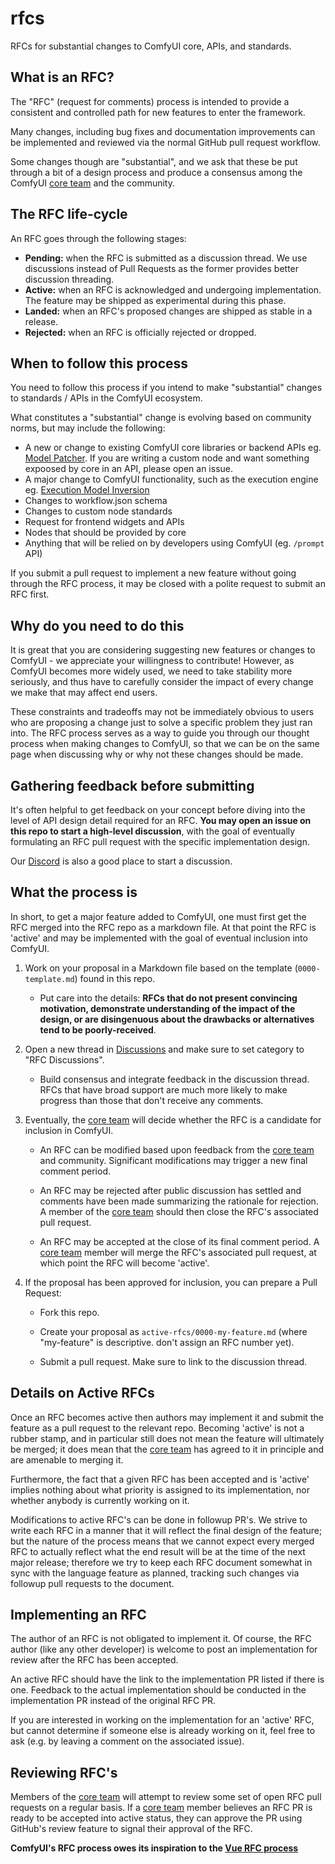 # rfcs
RFCs for substantial changes to ComfyUI core, APIs, and standards.

## What is an RFC?

The "RFC" (request for comments) process is intended to provide a
consistent and controlled path for new features to enter the framework.

Many changes, including bug fixes and documentation improvements can be
implemented and reviewed via the normal GitHub pull request workflow.

Some changes though are "substantial", and we ask that these be put
through a bit of a design process and produce a consensus among the ComfyUI
[core team] and the community.

## The RFC life-cycle

An RFC goes through the following stages:

- **Pending:** when the RFC is submitted as a discussion thread. We use discussions instead of Pull Requests as the former provides better discussion threading.
- **Active:** when an RFC is acknowledged and undergoing implementation. The feature may be shipped as experimental during this phase.
- **Landed:** when an RFC's proposed changes are shipped as stable in a release.
- **Rejected:** when an RFC is officially rejected or dropped.

## When to follow this process

You need to follow this process if you intend to make "substantial"
changes to standards / APIs in the ComfyUI ecosystem.

What constitutes a "substantial" change is evolving based on community norms, but may include the following:

- A new or change to existing ComfyUI core libraries or backend APIs eg. [Model Patcher](https://github.com/comfyanonymous/ComfyUI/commit/0ee322ec5f338791c5836b79830e2f419d6fcc79). If you are writing a custom node and want something expoosed by core in an API, please open an issue. 
- A major change to ComfyUI functionality, such as the execution engine eg. [Execution Model Inversion](https://github.com/comfyanonymous/ComfyUI/commit/5cfe38f41c7091b0fd954877d9d7427a8b438b1a)
- Changes to workflow.json schema
- Changes to custom node standards
- Request for frontend widgets and APIs
- Nodes that should be provided by core
- Anything that will be relied on by developers using ComfyUI (eg. `/prompt` API)

If you submit a pull request to implement a new feature without going
through the RFC process, it may be closed with a polite request to
submit an RFC first.

## Why do you need to do this

It is great that you are considering suggesting new features or changes to ComfyUI - we appreciate your willingness to contribute! However, as ComfyUI becomes more widely used, we need to take stability more seriously, and thus have to carefully consider the impact of every change we make that may affect end users.

These constraints and tradeoffs may not be immediately obvious to users who are proposing a change just to solve a specific problem they just ran into. The RFC process serves as a way to guide you through our thought process when making changes to ComfyUI, so that we can be on the same page when discussing why or why not these changes should be made.

## Gathering feedback before submitting

It's often helpful to get feedback on your concept before diving into the
level of API design detail required for an RFC. **You may open an
issue on this repo to start a high-level discussion**, with the goal of
eventually formulating an RFC pull request with the specific implementation
design.

Our [Discord](https://discord.com/invite/comfyorg) is also a good place to start a discussion.

## What the process is

In short, to get a major feature added to ComfyUI, one must first get the
RFC merged into the RFC repo as a markdown file. At that point the RFC
is 'active' and may be implemented with the goal of eventual inclusion
into ComfyUI.

1.  Work on your proposal in a Markdown file based on the template (`0000-template.md`) found in this repo.

    - Put care into the details: **RFCs that do not present convincing motivation, demonstrate understanding of the impact of the design, or are disingenuous about the drawbacks or alternatives tend to be poorly-received**.

2.  Open a new thread in [Discussions](https://github.com/comfy-org/rfcs/discussions) and make sure to set category to "RFC Discussions".

    - Build consensus and integrate feedback in the discussion thread. RFCs that have broad support are much more likely to make progress than those that don't receive any comments.

3.  Eventually, the [core team] will decide whether the RFC is a candidate
    for inclusion in ComfyUI.

    - An RFC can be modified based upon feedback from the [core team] and community. Significant modifications may trigger a new final comment period.

    - An RFC may be rejected after public discussion has settled and comments have been made summarizing the rationale for rejection. A member of the [core team] should then close the RFC's associated pull request.

    - An RFC may be accepted at the close of its final comment period. A [core team] member will merge the RFC's associated pull request, at which point the RFC will become 'active'.

4.  If the proposal has been approved for inclusion, you can prepare a Pull Request:

    - Fork this repo.

    - Create your proposal as `active-rfcs/0000-my-feature.md` (where "my-feature" is descriptive. don't assign an RFC number yet).

    - Submit a pull request. Make sure to link to the discussion thread.

## Details on Active RFCs

Once an RFC becomes active then authors may implement it and submit the
feature as a pull request to the relevant repo. Becoming 'active' is not a rubber stamp, and in particular still does not mean the feature will ultimately
be merged; it does mean that the [core team] has agreed to it in principle
and are amenable to merging it.

Furthermore, the fact that a given RFC has been accepted and is
'active' implies nothing about what priority is assigned to its
implementation, nor whether anybody is currently working on it.

Modifications to active RFC's can be done in followup PR's. We strive
to write each RFC in a manner that it will reflect the final design of
the feature; but the nature of the process means that we cannot expect
every merged RFC to actually reflect what the end result will be at
the time of the next major release; therefore we try to keep each RFC
document somewhat in sync with the language feature as planned,
tracking such changes via followup pull requests to the document.

## Implementing an RFC

The author of an RFC is not obligated to implement it. Of course, the
RFC author (like any other developer) is welcome to post an
implementation for review after the RFC has been accepted.

An active RFC should have the link to the implementation PR listed if there is one. Feedback to the actual implementation should be conducted in the implementation PR instead of the original RFC PR.

If you are interested in working on the implementation for an 'active'
RFC, but cannot determine if someone else is already working on it,
feel free to ask (e.g. by leaving a comment on the associated issue).

## Reviewing RFC's

Members of the [core team] will attempt to review some set of open RFC
pull requests on a regular basis. If a [core team] member believes an RFC PR is ready to be accepted into active status, they can approve the PR using GitHub's review feature to signal their approval of the RFC.

**ComfyUI's RFC process owes its inspiration to the [Vue RFC process]**

[vue rfc process]: https://github.com/vuejs/rfcs
[core team]: https://www.comfy.org/about
